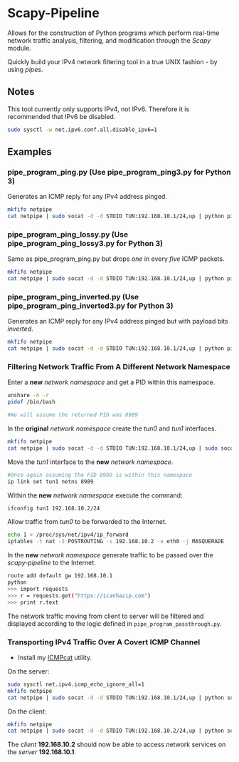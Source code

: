 # Scapy-Pipeline

Allows for the construction of Python programs which perform real-time
network traffic analysis, filtering, and modification through the
*Scapy* module.

Quickly build your IPv4 network filtering tool in a true UNIX
fashion - by using *pipes*.

## Notes

This tool currently only supports IPv4, not IPv6. Therefore it is
recommended that IPv6 be disabled.

```bash
sudo sysctl -w net.ipv6.conf.all.disable_ipv6=1
```

## Examples

### pipe_program_ping.py (Use pipe_program_ping3.py for Python 3)

Generates an ICMP reply for any IPv4 address pinged.

```bash
mkfifo netpipe
cat netpipe | sudo socat -d -d STDIO TUN:192.168.10.1/24,up | python pipe_program_ping.py > netpipe
```

### pipe_program_ping_lossy.py (Use pipe_program_ping_lossy3.py for Python 3)

Same as pipe_program_ping.py but drops *one* in every *five* ICMP packets.

```bash
mkfifo netpipe
cat netpipe | sudo socat -d -d STDIO TUN:192.168.10.1/24,up | python pipe_program_ping_lossy.py > netpipe
```

### pipe_program_ping_inverted.py (Use pipe_program_ping_inverted3.py for Python 3)

Generates an ICMP reply for any IPv4 address pinged but with payload bits *inverted*.

```bash
mkfifo netpipe
cat netpipe | sudo socat -d -d STDIO TUN:192.168.10.1/24,up | python pipe_program_ping_inverted.py > netpipe
```

### Filtering Network Traffic From A Different Network Namespace

Enter a **new** *network namespace* and get a PID within this namespace.

```bash
unshare -n -r
pidof /bin/bash

#We will assume the returned PID was 8989
```

In the **original** *network namespace* create the *tun0* and *tun1* interfaces.

```bash
mkfifo netpipe
cat netpipe | sudo socat -d -d STDIO TUN:192.168.10.1/24,up | sudo socat -d -d STDIO TUN:192.168.10.2/24,up | python pipe_program_passthrough.py > netpipe
```

Move the *tun1* interface to the **new** *network namespace*.

```bash
#Once again assuming the PID 8989 is within this namespace
ip link set tun1 netns 8989
```

Within the **new** *network namespace* execute the command:

```bash
ifconfig tun1 192.168.10.2/24
```

Allow traffic from *tun0* to be forwarded to the Internet.

```bash
echo 1 > /proc/sys/net/ipv4/ip_forward
iptables -t nat -I POSTROUTING -s 192.168.10.2 -o eth0 -j MASQUERADE
```

In the **new** *network namespace* generate traffic to be passed over
the *scapy-pipeline* to the Internet.

```bash
route add default gw 192.168.10.1
python
>>> import requests
>>> r = requests.get("https://icanhazip.com")
>>> print r.text
```

The network traffic moving from client to server will be filtered and
displayed according to the logic defined in `pipe_program_passthrough.py`.


### Transporting IPv4 Traffic Over A Covert ICMP Channel

- Install my [ICMPcat](https://github.com/IntegralProgrammer/ICMPcat) utility.

On the server:

```bash
sudo sysctl net.ipv4.icmp_echo_ignore_all=1
mkfifo netpipe
cat netpipe | sudo socat -d -d STDIO TUN:192.168.10.1/24,up | python socat2b64line.py | sudo python icmpcat_server.py | python b64line2socat.py > netpipe
```

On the client:

```bash
mkfifo netpipe
cat netpipe | sudo socat -d -d STDIO TUN:192.168.10.2/24,up | python socat2b64line.py | sudo python icmpcat_client.py <PUBLIC IP OF SERVER> 0.01 | python b64line2socat.py > netpipe
```

The *client* **192.168.10.2** should now be able to access network services on the *server* **192.168.10.1**.
